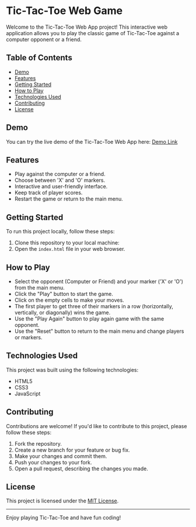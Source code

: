 # Tic-Tac-Toe Web Game

Welcome to the Tic-Tac-Toe Web App project! This interactive web application allows you to play the classic game of Tic-Tac-Toe against a computer opponent or a friend.

## Table of Contents
- [Demo](#demo)
- [Features](#features)
- [Getting Started](#getting-started)
- [How to Play](#how-to-play)
- [Technologies Used](#technologies-used)
- [Contributing](#contributing)
- [License](#license)

## Demo

You can try the live demo of the Tic-Tac-Toe Web App here: [Demo Link](#)

## Features

- Play against the computer or a friend.
- Choose between 'X' and 'O' markers.
- Interactive and user-friendly interface.
- Keep track of player scores.
- Restart the game or return to the main menu.

## Getting Started

To run this project locally, follow these steps:

1. Clone this repository to your local machine:
2. Open the `index.html` file in your web browser.

## How to Play

- Select the opponent (Computer or Friend) and your marker ('X' or 'O') from the main menu.
- Click the "Play" button to start the game.
- Click on the empty cells to make your moves.
- The first player to get three of their markers in a row (horizontally, vertically, or diagonally) wins the game.
- Use the "Play Again" button to play again game with the same opponent.
- Use the "Reset" button to return to the main menu and change players or markers.

## Technologies Used

This project was built using the following technologies:

- HTML5
- CSS3
- JavaScript

## Contributing

Contributions are welcome! If you'd like to contribute to this project, please follow these steps:

1. Fork the repository.
2. Create a new branch for your feature or bug fix.
3. Make your changes and commit them.
4. Push your changes to your fork.
5. Open a pull request, describing the changes you made.

## License

This project is licensed under the [MIT License](LICENSE).

---

Enjoy playing Tic-Tac-Toe and have fun coding!
